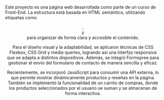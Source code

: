 Este proyecto es una página web desarrollada como parte de un curso de Front-End. La estructura está basada en HTML semántico, utilizando etiquetas como <header>, <main> y <footer> para organizar de forma clara y accesible el contenido.

Para el diseño visual y la adaptabilidad, se aplicaron técnicas de CSS Flexbox, CSS Grid y media queries, logrando así una interfaz responsiva que se adapta a distintos dispositivos. Además, se integró Formspree para gestionar el envío del formulario de contacto de manera sencilla y eficaz.

Recientemente, se incorporó JavaScript para consumir una API externa, lo que permite mostrar dinámicamente productos y reseñas en la página. También se implementó la funcionalidad de un carrito de compras, donde los productos seleccionados por el usuario se suman y se almacenan de forma interactiva.
